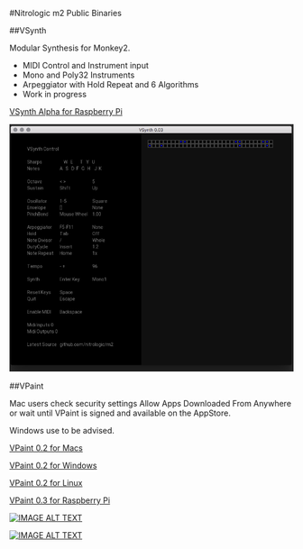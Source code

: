 #Nitrologic m2 Public Binaries

##VSynth

Modular Synthesis for Monkey2.

* MIDI Control and Instrument input
* Mono and Poly32 Instruments
* Arpeggiator with Hold Repeat and 6 Algorithms
* Work in progress

[VSynth Alpha for Raspberry Pi](https://github.com/nitrologic/m2/raw/master/releases/vsynth-pi.tar.gz)

![vsynthalpha](vsynthalpha.png?raw=true "vsynth alpha")

##VPaint

Mac users check security settings Allow Apps Downloaded From Anywhere or wait until VPaint is signed and available on the AppStore.

Windows use to be advised.

[VPaint 0.2 for Macs](https://github.com/nitrologic/m2/raw/master/releases/VPaint0.2.app.zip)

[VPaint 0.2 for Windows](https://github.com/nitrologic/m2/raw/master/releases/VPaint0.2.zip)

[VPaint 0.2 for Linux](https://github.com/nitrologic/m2/raw/master/releases/vpaint0.2.tar.gz)

[VPaint 0.3 for Raspberry Pi](https://github.com/nitrologic/m2/raw/master/releases/vpaint-pi-0.3.tar.gz)

[![IMAGE ALT TEXT](http://img.youtube.com/vi/2Y3zh0FOc00/0.jpg)](http://www.youtube.com/watch?v=2Y3zh0FOc00 "Project VPaint ")

[![IMAGE ALT TEXT](http://img.youtube.com/vi/gP8LT9SHnSE/0.jpg)](http://www.youtube.com/watch?v=gP8LT9SHnSE "Project VSynth ")
